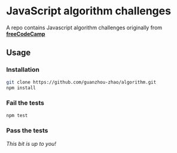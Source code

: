 # JavaScript algorithm challenges
A repo contains Javascript algorithm challenges originally from **[freeCodeCamp](https://www.freecodecamp.com/challenges/)**

## Usage
### Installation
```bash
git clone https://github.com/guanzhou-zhao/algorithm.git
npm install
```

### Fail the tests
```bash
npm test
```

### Pass the tests
_This bit is up to you!_

